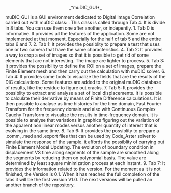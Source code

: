   <p style="text-align: center;">_*muDIC_GUI*_</p> 
muDIC_GUI is a GUI environment dedicated to Digital Image Correlation carried out with muDIC class: <https://linkinghub.elsevier.com/retrieve/pii/S2352711019301967>.  This class is called through Tab 4.
It is divide in 8 tabs. You can use them one after another, or indepently.
1. Tab 0 is informative. It provides all the features of the application. Some are not implemented at that moment. Especially for the half of tab 5 and the entire tabs 6 and 7.
2. Tab 1: It provides the possiblity to prepare a test that uses one or two camera that have the same characteristics.  
4. Tab 2: It provides a way to crop a set of images so that it is possible to get rid of some elements that are not interesting. The image are lighter to process.  
5. Tab 3: It provides the possibility to define the ROI on a set of images, prepare the Finite Element mesh and then carry out the calculation with muDIC solver.  
6. Tab 4: It provides some tools to visualize the fields that are the results of the DIC calculations. Some features are added to the original muDIC database of results, like the residue to figure out cracks.  
7. Tab 5: It provides the possiblity to extract and analyse a set of local displacements. It is possible to calculate their derivative by means of Finite Difference calculations. It is then possible to analyse as time histories for the time domain, Fast Fourier Transform for the frequency domain and also with Continuous Complex Cauchy Transform to visualize the results in time-frequency domain. It is possible to analyse that variations in graphics figuring out the variation of the apparent non linear modes versus another quantity of interest that is evolving in the same time.  
8. Tab 6: It provides the possiblity to prepare a .comm, .med and .export files that can be used by Code_Aster solver to simulate the response of the sample. it affords the possiblity of carrying out Finite Element Model Updating. The evolution of boundary condition in displacement VS time along segments of the sample are smoothed along the segments by reducing them on polynomial basis. The value are determined by least square minimization process at each instant.   
9. Tab 7: It provides the information related to the version. For the moment as it is not finished, the Version is 0.1. When it has reached the full completion of the tabs it will be the first version V1.0. The next versions will be pulled an another branch of the repository.

